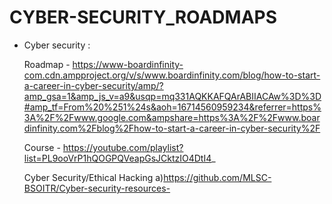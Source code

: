 # CYBER-SECURITY_ROADMAPS

* Cyber security :

    Roadmap - https://www-boardinfinity-com.cdn.ampproject.org/v/s/www.boardinfinity.com/blog/how-to-start-a-career-in-cyber-security/amp/?amp_gsa=1&amp_js_v=a9&usqp=mq331AQKKAFQArABIIACAw%3D%3D#amp_tf=From%20%251%24s&aoh=16714560959234&referrer=https%3A%2F%2Fwww.google.com&ampshare=https%3A%2F%2Fwww.boardinfinity.com%2Fblog%2Fhow-to-start-a-career-in-cyber-security%2F

    Course - https://youtube.com/playlist?list=PL9ooVrP1hQOGPQVeapGsJCktzIO4DtI4_
    
    Cyber Security/Ethical Hacking
	a)https://github.com/MLSC-BSOITR/Cyber-security-resources-
